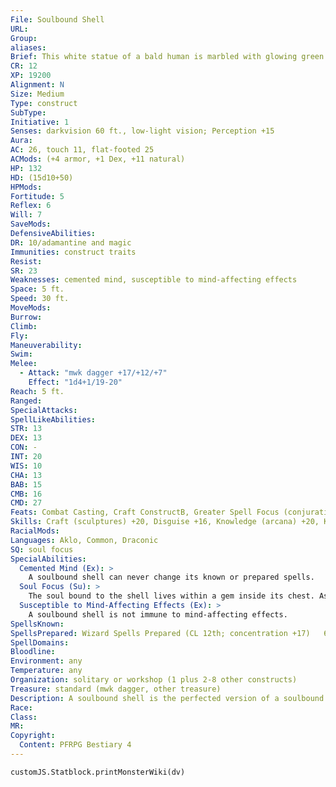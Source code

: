 ```yaml
---
File: Soulbound Shell
URL: 
Group: 
aliases: 
Brief: This white statue of a bald human is marbled with glowing green veins of energy.
CR: 12
XP: 19200
Alignment: N
Size: Medium
Type: construct
SubType: 
Initiative: 1
Senses: darkvision 60 ft., low-light vision; Perception +15
Aura: 
AC: 26, touch 11, flat-footed 25
ACMods: (+4 armor, +1 Dex, +11 natural)
HP: 132
HD: (15d10+50)
HPMods: 
Fortitude: 5
Reflex: 6
Will: 7
SaveMods: 
DefensiveAbilities: 
DR: 10/adamantine and magic
Immunities: construct traits
Resist: 
SR: 23
Weaknesses: cemented mind, susceptible to mind-affecting effects
Space: 5 ft.
Speed: 30 ft.
MoveMods: 
Burrow: 
Climb: 
Fly: 
Maneuverability: 
Swim: 
Melee: 
  - Attack: "mwk dagger +17/+12/+7"
    Effect: "1d4+1/19-20"
Reach: 5 ft.
Ranged: 
SpecialAttacks: 
SpellLikeAbilities: 
STR: 13
DEX: 13
CON: -
INT: 20
WIS: 10
CHA: 13
BAB: 15
CMB: 16
CMD: 27
Feats: Combat Casting, Craft ConstructB, Greater Spell Focus (conjuration), Improved Iron Will, Iron Will, Skill Focus (Spellcraft), Spell Focus (conjuration), Spell Focus (enchantment), Toughness
Skills: Craft (sculptures) +20, Disguise +16, Knowledge (arcana) +20, Knowledge (engineering) +20, Perception +15, Spellcraft +26, Use Magic Device +16
RacialMods: 
Languages: Aklo, Common, Draconic
SQ: soul focus
SpecialAbilities:
  Cemented Mind (Ex): >
    A soulbound shell can never change its known or prepared spells.
  Soul Focus (Su): >
    The soul bound to the shell lives within a gem inside its chest. As long as this soul focus remains intact, it can be used to animate another shell, at the same cost as creating a new soulbound shell, and retains its personality and memories. A soul focus has hardness 8, 12 hit points, and a break DC of 20.  Spells A spellbound shell casts spells as a 12th-level cleric, witch, or wizard, but does not gain any other class abilities.
  Susceptible to Mind-Affecting Effects (Ex): >
    A soulbound shell is not immune to mind-affecting effects.
SpellsKnown: 
SpellsPrepared: Wizard Spells Prepared (CL 12th; concentration +17)   6th-beast shape IV, disintegrate (DC 21)   5th-cloudkill (2, DC 22), dominate person (DC 21), passwall   4th-black tentacles (2), fire shield, shout (DC 19)   3rd-fly, lightning bolt (2, DC 18), stinking cloud (2, DC 20)   2nd-false life (already cast), glitterdust (DC 19), hideous laughter (DC 18), make whole, mirror image   1st-charm person (2, DC 17), expeditious retreat, grease (DC 18), mage armor (already cast), unseen servant   0-acid splash, detect magic, mage hand, read magic
SpellDomains: 
Bloodline: 
Environment: any
Temperature: any
Organization: solitary or workshop (1 plus 2-8 other constructs)
Treasure: standard (mwk dagger, other treasure)
Description: A soulbound shell is the perfected version of a soulbound mannequin, allowing the soul to retain its spellcasting.  Construction  A soulbound shell is constructed from marble, a 5,000 gp gem for the soul focus, and the soul of a willing spellcaster of at least 12th level who dies at the culmination of the creation process and animates the stone shell.  SOULBOUND SHELL  CL 12th; Price 115,000 gp  Construction  Requirements Craft Construct, false life, magic jar, make whole, mnemonic enhancer, stoneskin; Skill Craft (sculpture); Cost 60,000 gp
Race: 
Class: 
MR: 
Copyright:
  Content: PFRPG Bestiary 4
---
```

```dataviewjs
customJS.Statblock.printMonsterWiki(dv)
```
